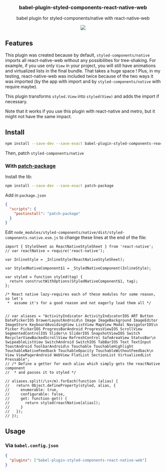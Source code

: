 <h3 align="center">
  babel-plugin-styled-components-react-native-web
</h3>

<p align="center">
  babel plugin for styled-components/native with react-native-web
</p>

<p align="center">
  <a href="https://npmjs.org/package/babel-plugin-styled-components-react-native-web"><img src="https://img.shields.io/npm/v/babel-plugin-styled-components-react-native-web.svg?style=flat-square"></a>
</p>

## Features

This plugin was created because by default, `styled-components/native` imports all react-native-web without any possibilities for tree-shaking. For example, if you use only `View` in your project, you will still have animations and virtualized lists in the final bundle. That takes a huge space ! Plus, in my testing, react-native-web was included twice because of the two ways it was imported (by the app with import and by `styled-components/native` with require maybe).

This plugin transforms `styled.View` into `styled(View)` and adds the import if necessary.

Note that it works if you use this plugin with react-native and metro, but it might not have the same impact.

## Install

```bash
npm install --save-dev --save-exact babel-plugin-styled-components-react-native-web
```

Then, patch `styled-components/native`

### With [patch-package](https://npmjs.org/package/patch-package)

Install the lib:

```bash
npm install --save-dev --save-exact patch-package
```

Add in `package.json`

```json
{
  "scripts": {
    "postinstall": "patch-package"
  }
}
```

Edit `node_modules/styled-components/native/dist/styled-components.native.esm.js` to change these lines at the end of the file:

```
import { StyleSheet as ReactNativeStyleSheet } from 'react-native';
// var reactNative = require('react-native');

var InlineStyle = _InlineStyle(ReactNativeStyleSheet);

var StyledNativeComponent$1 = _StyledNativeComponent(InlineStyle);

var styled = function styled(tag) {
  return constructWithOptions(StyledNativeComponent$1, tag);
};

/* React native lazy-requires each of these modules for some reason, so let's
 *  assume it's for a good reason and not eagerly load them all */


// var aliases = "ActivityIndicator ActivityIndicatorIOS ART Button DatePickerIOS DrawerLayoutAndroid\n Image ImageBackground ImageEditor ImageStore KeyboardAvoidingView ListView MapView Modal NavigatorIOS\n Picker PickerIOS ProgressBarAndroid ProgressViewIOS ScrollView SegmentedControlIOS Slider\n SliderIOS SnapshotViewIOS Switch RecyclerViewBackedScrollView RefreshControl SafeAreaView StatusBar\n SwipeableListView SwitchAndroid SwitchIOS TabBarIOS Text TextInput ToastAndroid ToolbarAndroid\n Touchable TouchableHighlight TouchableNativeFeedback TouchableOpacity TouchableWithoutFeedback\n View ViewPagerAndroid WebView FlatList SectionList VirtualizedList Pressable";
// /* Define a getter for each alias which simply gets the reactNative component
//  * and passes it to styled */

// aliases.split(/\s+/m).forEach(function (alias) {
//   return Object.defineProperty(styled, alias, {
//     enumerable: true,
//     configurable: false,
//     get: function get() {
//       return styled(reactNative[alias]);
//     }
//   });
// });
```

## Usage

### Via `babel.config.json`

```json
{
  "plugins": ["babel-plugin-styled-components-react-native-web"]
}
```
